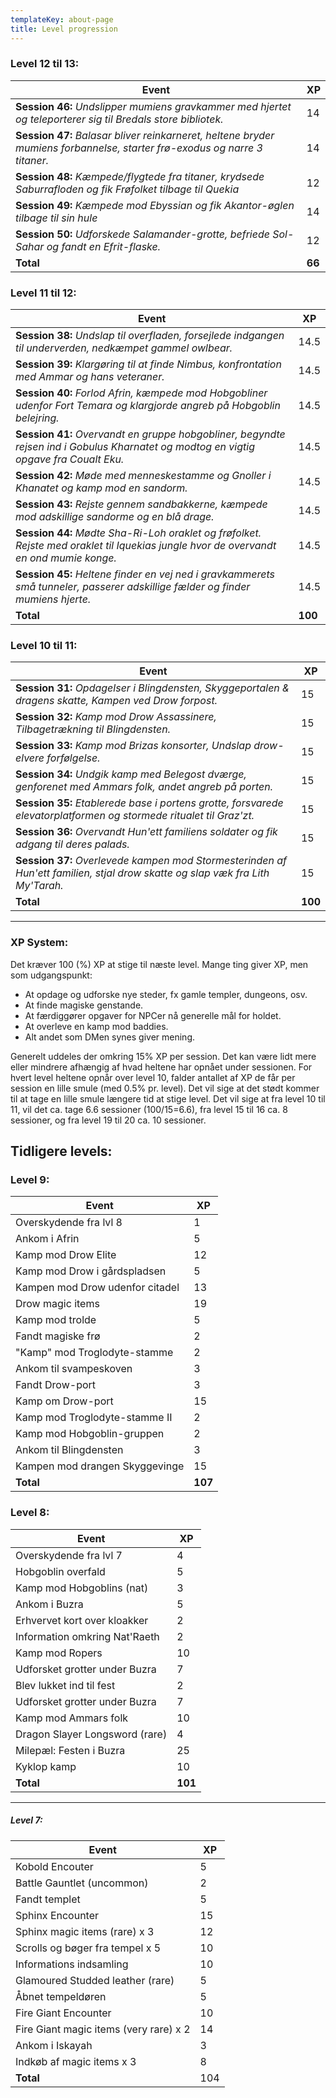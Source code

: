 ```yaml
---
templateKey: about-page
title: Level progression
---
```

### Level 12 til 13:
| Event                           | XP     |
| ------------------------------- | ------ |
| **Session 46:** _Undslipper mumiens gravkammer med hjertet og teleporterer sig til Bredals store bibliotek._          | 14      |
| **Session 47:** _Balasar bliver reinkarneret, heltene bryder mumiens forbannelse, starter frø-exodus og narre 3 titaner._          | 14      |
| **Session 48:** _Kæmpede/flygtede fra titaner, krydsede Saburrafloden og fik Frøfolket tilbage til Quekia_          | 12      |
| **Session 49:** _Kæmpede mod Ebyssian og fik Akantor-øglen tilbage til sin hule_          | 14      |
| **Session 50:** _Udforskede Salamander-grotte, befriede Sol-Sahar og fandt en Efrit-flaske._          | 12      |
| **Total**  | **66** |

### Level 11 til 12:
| Event                           | XP     |
| ------------------------------- | ------ |
| **Session 38:** _Undslap til overfladen, forsejlede indgangen til underverden, nedkæmpet gammel owlbear._          | 14.5      |
| **Session 39:** _Klargøring til at finde Nimbus, konfrontation med Ammar og hans veteraner._          | 14.5      |
| **Session 40:** _Forlod Afrin, kæmpede mod Hobgobliner udenfor Fort Temara og klargjorde angreb på Hobgoblin belejring._          | 14.5      |
| **Session 41:** _Overvandt en gruppe hobgobliner, begyndte rejsen ind i Gobulus Kharnatet og modtog en vigtig opgave fra Coualt Eku._          | 14.5      |
| **Session 42:** _Møde med menneskestamme og Gnoller i Khanatet og kamp mod en sandorm._          | 14.5      |
| **Session 43:** _Rejste gennem sandbakkerne, kæmpede mod adskillige sandorme og en blå drage._          | 14.5      |
| **Session 44:** _Mødte Sha-Ri-Loh oraklet og frøfolket. Rejste med oraklet til Iquekias jungle hvor de overvandt en ond mumie konge._          | 14.5      |
| **Session 45:** _Heltene finder en vej ned i gravkammerets små tunneler, passerer adskillige fælder og finder mumiens hjerte._          | 14.5      |
| **Total**                       | **100** |

### Level 10 til 11:

| Event                           | XP     |
| ------------------------------- | ------ |
| **Session 31:** _Opdagelser i Blingdensten, Skyggeportalen & dragens skatte, Kampen ved Drow forpost._          | 15      |
| **Session 32:** _Kamp mod Drow Assassinere, Tilbagetrækning til Blingdensten._          | 15      |
| **Session 33:** _Kamp mod Brizas konsorter, Undslap drow-elvere forfølgelse._          | 15      |
| **Session 34:** _Undgik kamp med Belegost dværge, genforenet med Ammars folk, andet angreb på porten._          | 15      |
| **Session 35:** _Etablerede base i portens grotte, forsvarede elevatorplatformen og stormede ritualet til Graz'zt._          | 15      |
| **Session 36:** _Overvandt Hun'ett familiens soldater og fik adgang til deres palads._          | 15      |
| **Session 37:** _Overlevede kampen mod Stormesterinden af Hun'ett familien, stjal drow skatte og slap væk fra Lith My'Tarah._          | 15      |
| **Total**                       | **100** |

- - -

### XP System:

Det kræver 100 (%) XP at stige til næste level. Mange ting giver XP, men som udgangspunkt:

* At opdage og udforske nye steder, fx gamle templer, dungeons, osv.
* At finde magiske genstande.
* At færdiggører opgaver for NPCer nå generelle mål for holdet.
* At overleve en kamp mod baddies.
* Alt andet som DMen synes giver mening.

Generelt uddeles der omkring 15% XP per session. Det kan være lidt mere eller mindrere afhængig af hvad heltene har opnået under sessionen.
For hvert level heltene opnår over level 10, falder antallet af XP de får per session en lille smule (med 0.5% pr. level). Det vil sige at det stødt kommer til at tage en lille smule længere tid at stige level.
Det vil sige at fra level 10 til 11, vil det ca. tage 6.6 sessioner (100/15=6.6), fra level 15 til 16 ca. 8 sessioner, og fra level 19 til 20 ca. 10 sessioner.

## Tidligere levels:

### Level 9:

| Event                           | XP     |
| ------------------------------- | ------ |
| Overskydende fra lvl 8          | 1      |
| Ankom i Afrin                   | 5      |
| Kamp mod Drow Elite             | 12     |
| Kamp mod Drow i gårdspladsen    | 5      |
| Kampen mod Drow udenfor citadel | 13     |
| Drow magic items                | 19     |
| Kamp mod trolde                | 5     |
| Fandt magiske frø                | 2     |
| "Kamp" mod Troglodyte-stamme                | 2     |
| Ankom til svampeskoven                | 3     |
| Fandt Drow-port                | 3     |
| Kamp om Drow-port                | 15     |
| Kamp mod Troglodyte-stamme II                | 2     |
| Kamp mod Hobgoblin-gruppen                | 2     |
| Ankom til Blingdensten                | 3     |
| Kampen mod drangen Skyggevinge                | 15     |
| **Total**                       | **107** |

### Level 8:

| Event                          | XP      |
| ------------------------------ | ------- |
| Overskydende fra lvl 7         | 4       |
| Hobgoblin overfald             | 5       |
| Kamp mod Hobgoblins (nat)      | 3       |
| Ankom i Buzra                  | 5       |
| Erhvervet kort over kloakker   | 2       |
| Information omkring Nat'Raeth  | 2       |
| Kamp mod Ropers                | 10      |
| Udforsket grotter under Buzra  | 7       |
| Blev lukket ind til fest       | 2       |
| Udforsket grotter under Buzra  | 7       |
| Kamp mod Ammars folk           | 10      |
| Dragon Slayer Longsword (rare) | 4       |
| Milepæl: Festen i Buzra        | 25      |
| Kyklop kamp                    | 10      |
| **Total**                      | **101** |

- - -

##### Level 7:

| Event                                  | XP  |
| -------------------------------------- | --- |
| Kobold Encouter                        | 5   |
| Battle Gauntlet (uncommon)             | 2   |
| Fandt templet                          | 5   |
| Sphinx Encounter                       | 15  |
| Sphinx magic items (rare) x 3          | 12  |
| Scrolls og bøger fra tempel x 5        | 10  |
| Informations indsamling                | 10  |
| Glamoured Studded leather (rare)       | 5   |
| Åbnet tempeldøren                      | 5   |
| Fire Giant Encounter                   | 10  |
| Fire Giant magic items (very rare) x 2 | 14  |
| Ankom i Iskayah                        | 3   |
| Indkøb af magic items x 3              | 8   |
| **Total**                              | 104 |
